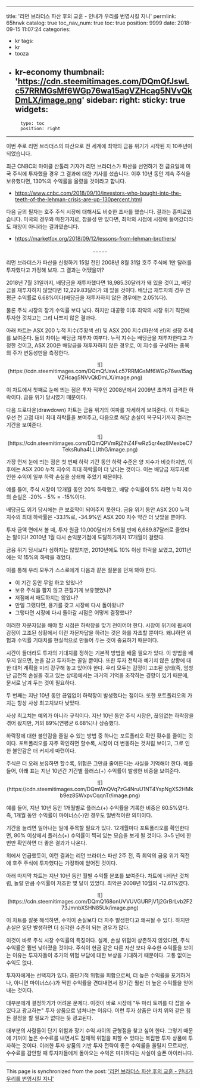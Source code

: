 
---
title: '리먼 브라더스 파산 후의 교훈 - 인내가 우리를 번영시킬 지니'
permlink: 65hrwk
catalog: true
toc_nav_num: true
toc: true
position: 9999
date: 2018-09-15 11:07:24
categories:
- kr
tags:
- kr
- tooza
- kr-economy
thumbnail: 'https://cdn.steemitimages.com/DQmQfJswLc57RRMGsMf6WGp76wa15agVZHcag5NVvQkDmLX/image.png'
sidebar:
    right:
        sticky: true
widgets:
    -
        type: toc
        position: right
---


이번 주로 리먼 브라더스의 파산으로 전 세계에 최악의 금융 위기가 시작된 지 10주년이 되었습니다.  

최근 CNBC의 마이클 산톨리 기자가 리먼 브라더스가 파산을 선언하기 전 금요일에 미국 주식에 투자했을 경우 그 결과에 대한 기사를 섰습니다. 이후 10년 동안 계속 주식을 보유했다면, 130%의 수익률을 올렸을 것이라고 합니다. 

- https://www.cnbc.com/2018/09/10/investors-who-bought-into-the-teeth-of-the-lehman-crisis-are-up-130percent.html

다음 글의 필자는 호주 주식 시장에 대해서도 비슷한 조사를 했습니다. 결과는 흥미로웠습니다. 미국의 경우와 마찬가지로, 참을성 만 있다면, 최악의 시점에 시장에 들어갔더라도 재앙이 아니라는 결과였습니다. 

- https://marketfox.org/2018/09/12/lessons-from-lehman-brothers/

<center> 
.......... 
</center> 

리먼 브라더스가 파산을 신청하기 15일 전인 2008년 8월 31일 호주 주식에 1만 달러를 투자했다고 가정해 보자. 그 결과는 어땠을까? 

2018년 7월 31일까지, 배당금을 재투자했다면 18,985.30달러가 돼 있을 것이고, 배당금을 재투자하지 않았다면 12,229.83달러가 돼 있을 것이다. 배당금 재투자의 경우 연평균 수익률로 6.68%이다(배당금을 재투자하지 않은 경우에는 2.05%다). 

물론 주식 시장의 장기 수익률 보다 낮다. 하지만 대공황 이후 최악의 시장 위기 직전에 투자한 것치고는 그리 나쁘지 않은 결과다. 

아래 차트는 ASX 200 누적 지수(주황색 선) 및 ASX 200 지수(파란색 선)의 성장 추세를 보여준다. 둘의 차이는 배당금 재투자 여부다. 누적 지수는 배당금을 재투자한다고 가정한 것이고,  ASX 200은 배당금을 재투자하지 않은 경우로, 이 지수를 구성하는 종목의 주가 변동성만을 측정한다. 

<center> 
![](https://cdn.steemitimages.com/DQmQfJswLc57RRMGsMf6WGp76wa15agVZHcag5NVvQkDmLX/image.png)
</center> 

이 차트에서 첫째로 눈에 띄는 점은 투자 직후인 2008년에서  2009년 초까지 급격한 하락이다. 금융 위기 당시였기 때문이다. 

다음 드로다운(drawdown) 차트는 금융 위기의 여파를 자세하게 보여준다. 이 차트는 우선 전 고점 대비 최대 하락률을 보여주고, 다음으로 해당 손실이 복구되기까지 걸리는 기간을 보여준다.  

<center> 
![](https://cdn.steemitimages.com/DQmQPVmRjZthZ4FwRz5qr4ez8MexbeC7TeksRuha4LLUthG/image.png)
</center> 

가장 먼저 눈에 띄는 점은 첫 번째 하락 기간 동안 하락 수준은 양 지수가 비슷하지만, 이후에는  ASX 200 누적 지수의 최대 하락률이 더 낮다는 것이다. 이는 배당금 재투자로 인한 수익이 일부 하락 손실을 상쇄해 주었기 때문이다. 

예를 들어, 주식 시장이 12개월 동안 20% 하락했고, 배당 수익률이 5% 라면 누적 지수의 손실은 -20% - 5% = -15%이다. 

배당금도 위기 당시에는 큰 보호막이 되어주지 못한다. 금융 위기 동안 ASX 200 누적 지수의 최대 하락률은 -33.1%로, -34.9%인 ASX 200 지수 약간 더 낮았을 뿐이다. 

투자 금액 면에서 볼 때, 투자 원금 10,000달러가 5개월 만에 6,689.87달러로 줄었다는 말이다!  2010년 1월 다시 손익분기점에 도달하기까지 17개월이 걸렸다. 

금융 위기 당시보다 심하지는 않았지만, 2010년에도 10% 이상 하락을 보였고, 2011년에는 약 15%의 하락을 겪었다. 

이를 통해 우리 모두가 스스로에게 다음과 같은 질문을 던져 봐야 한다. 

- 이 기간 동안 무얼 하고 있었나? 
- 보유 주식을 팔지 않고 끈질기게 보유했었나? 
- 저점에서 매도하지는 않았나? 
- 만일 그랬다면, 용기를 갖고 시장에 다시 돌아왔나? 
- 그렇다면 시장에 다시 돌아갈 시점은 어떻게 결정했나? 

이러한 자문자답을 해야 할 시점은 하락장을 맞기 전이어야 한다. 시장이 위기에 휩싸여 감정이 고조된 상황에서 이런 자문자답을 하려는 것은 화를 자초할 뿐이다. 왜냐하면 위험과 수익률 기대치를 현실적으로 만들어 두는 것이 중요하기 때문이다.  

시간이 들더라도 투자의 기대치를 정하는 기본적 방법을 배울 필요가 있다. 이 방법을 배우지 않으면, 눈을 감고 투자하는 꼴일 뿐이다. 또한 투자 전략과 예기치 않은 상황에 대한 대처 계획을 미리 강구해 놓고 있어야 한다. 우리 모두는 감정이 고조된 상태(즉, 엄청난 금전적 손실을 겪고 있는 상태)에서는 과거의 기억을 조작하는 경향이 있기 때문에, 문서로 남겨 두는 것이 필요하다. 

두 번째는 지난 10년 동안 끊임없이 하락장이 발생했다는 점이다. 또한 포트폴리오의 가치는 항상 사상 최고치보다 낮았다.  

사상 최고치는 예외가 아니라 규칙이다. 지난 10년 동안 주식 시장은, 끊임없는 하락장을 겪어 왔지만, 거의 89%(연평균 6.68%)나 상승했다.  

하락장에 대한 불안감을 줄일 수 있는 방법 중 하나는  포트폴리오 확인 횟수를 줄이는 것이다. 포트폴리오를 자주 확인하면 할수록, 시장이 더 변동하는 것처럼 보이고, 그로 인한 불안감은 더 커지게 마련이다.  

주식은 더 오래 보유하면 할수록, 위험은 그만큼 줄어든다는 사실을 기억해야 한다.  예를 들어, 아래 표는 지난 10년간 기간별 플러스(+) 수익률이 발생한 비중을 보여준다.  

<center> 
![](https://cdn.steemitimages.com/DQmWnQVq7zG4NruU1NT4YspNgXS2HMkb9ez8SWxpvCqqnTr/image.png)
</center> 

예를 들어, 지난 10년 동안 1개월별로 플러스(+) 수익률을 기록한 비중은 60.5%였다. 즉, 1개월 동안 수익률이 마이너스(-)인 경우도 일반적이란 의미이다. 

기간을 늘리면 일어나는 일에 주목할 필요가 있다. 12개월마다 포트폴리오를 확인한다면, 80% 이상에서 플러스(+) 수익률이 찍혀 있는 모습을 보게 될 것이다. 3~5 년에 한 번만 확인하면 더 좋은 결과가 나온다. 

위에서 언급했듯이, 이런 결과는 리먼 브라더스 파산 2주 전, 즉 최악의 금융 위기 직전에 호주 주식에 투자했다는 가정하에 얻어진 것이다.  

아래 마지막 차트는 지난 10년 동안 월별 수익률 분포를 보여준다. 차트에 나타난 것처럼, 놀랄 만큼 수익률이 저조한 몇 달이 있었다. 최악은 2008년 10월의 -12.61%였다. 

<center> 
![](https://cdn.steemitimages.com/DQmQ168onUVVUVGURPjV1j2GrBrLvb2F273JmnbXSHN85Uk/image.png)
</center> 

이 차트를 잘못 해석하면, 수익이 손실보다 더 자주 발생한다고 왜곡될 수 있다. 하지만 손실은 일단 발생하면 더 심각한 수준이 되는 경우가 많다. 

이것이 바로 주식 시장 수익률의 특징이다. 실제, 손실 위험이 상존하지 않았다면, 주식 수익률은 훨씬 낮아졌을 것이다. 주식이 현금 같은 다른 자산 보다 우수한 수익률을 보이는 이유는 투자자들이 추가의 위험 부담에 대한 보상을 기대하기 때문이다. 고통 없이는 수익도 없다. 

투자자에게는 선택지가 있다. 중단기적 위험을 피함으로써, 더 높은 수익률을 포기하거나, 아니면 마이너스(-)가 찍힌 수익률을 견뎌내면서 장기간 훨씬 더 높은 수익률을 얻어내는 것이다. 

대부분에게 결정하기가 어려운 문제다. 이것이 바로 시장에  "두 마리 토끼를 다 잡을 수 있다고 광고하는" 투자 상품으로 넘쳐나는 이유다. 이런 투자 상품은 마치 위와 같은 힘든 결정을 할 필요가 없다는 듯 광고된다.  

대부분의 사람들이 단기 위험과 장기 수익 사이의 균형점을 찾고 싶어 한다. 그렇기 때문에 기꺼이 높은 수수료를 내면서도 잠재적 위험을 피할 수 있다는 복잡한 투자 상품에 투자하는 것이다. 이러한 투자 상품의 기반 투자 전략이 좋은 수익률을 올릴지 모르지만, 수수료를 감안할 때 투자자들에게 돌아오는 수익은 미미하다는 사실이 슬픈 아이러니다.

- - -

This page is synchronized from the post: ['리먼 브라더스 파산 후의 교훈 - 인내가 우리를 번영시킬 지니'](https://steemit.com/@pius.pius/65hrwk)
